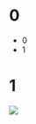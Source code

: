 # 0

- 0
- 1

# 1

![](https://visit-counter.lisonge.workers.dev/?count_key=github.com/lisonge&balabala=9527)
